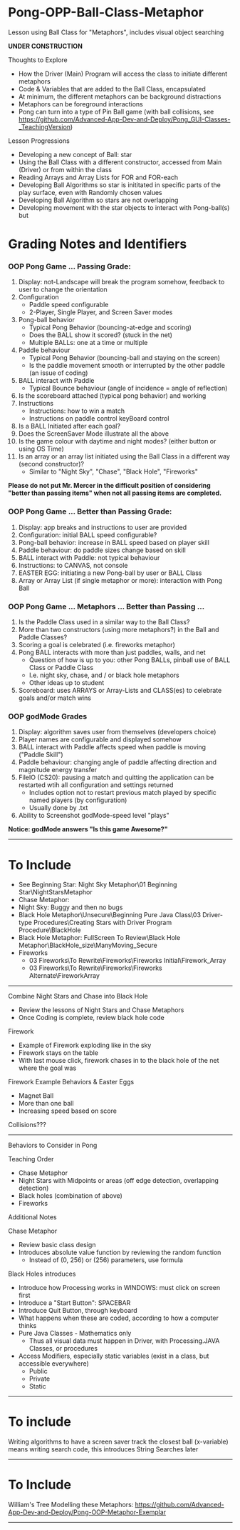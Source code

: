 # Pong-OPP-Ball-Class-Metaphor
Lesson using Ball Class for "Metaphors", includes visual object searching

**UNDER CONSTRUCTION**

Thoughts to Explore
- How the Driver (Main) Program will access the class to initiate different metaphors
- Code & Variables that are added to the Ball Class, encapsulated
- At minimum, the different metaphors can be background distractions
- Metaphors can be foreground interactions
- Pong can turn into a type of Pin Ball game (with ball collisions, see https://github.com/Advanced-App-Dev-and-Deploy/Pong_GUI-Classes-_TeachingVersion)

Lesson Progressions
- Developing a new concept of Ball: star
- Using the Ball Class with a different constructor, accessed from Main (Driver) or from within the class
- Reading Arrays and Array Lists for FOR and FOR-each
- Developing Ball Algorithms so star is inititated in specific parts of the play surface, even with Randomly chosen values
- Developing Ball Algorithm so stars are not overlapping
- Developing movement with the star objects to interact with Pong-ball(s) but

# Grading Notes and Identifiers

### OOP Pong Game ... Passing Grade:
1. Display: not-Landscape will break the program somehow, feedback to user to change the orientation
2. Configuration
   - Paddle speed configurable
   - 2-Player, Single Player, and Screen Saver modes
3. Pong-ball behavior
   - Typical Pong Behavior (bouncing-at-edge and scoring)
   - Does the BALL show it scored? (stuck in the net)
   - Multiple BALLs: one at a time or multiple
4. Paddle behaviour
   - Typical Pong Behavior (bouncing-ball and staying on the screen)
   - Is the paddle movement smooth or interrupted by the other paddle (an issue of coding)
5. BALL interact with Paddle
   - Typical Bounce behaviour (angle of incidence = angle of reflection)
6. Is the scoreboard attached (typical pong behavior) and working
7. Instructions
   - Instructions: how to win a match
   - Instructions on paddle control keyBoard control
8. Is a BALL Initiated after each goal?
9. Does the ScreenSaver Mode illustrate all the above
10. Is the game colour with daytime and night modes? (either button or using OS Time)
11. Is an array or an array list initiated using the Ball Class in a different way (second constructor)?
    - Similar to "Night Sky", "Chase", "Black Hole", "Fireworks"

**Please do not put Mr. Mercer in the difficult position of considering "better than passing items" when not all passing items are completed.**

### OOP Pong Game ... Better than Passing Grade:
1. Display: app breaks and instructions to user are provided
2. Configuration: initial BALL speed configurable?
3. Pong-ball behavior: increase in BALL speed based on player skill
4. Paddle behaviour: do paddle sizes change based on skill
5. BALL interact with Paddle: not typical behaviour
6. Instructions: to CANVAS, not console
7. EASTER EGG: initiating a new Pong-ball by user or BALL Class
8. Array or Array List (if single metaphor or more): interaction with Pong Ball

### OOP Pong Game ... Metaphors ... Better than Passing ...
1. Is the Paddle Class used in a similar way to the Ball Class?
2. More than two constructors (using more metaphors?) in the Ball and Paddle Classes?
3. Scoring a goal is celebrated (i.e. fireworks metaphor)
4. Pong BALL interacts with more than just paddles, walls, and net
   - Question of how is up to you: other Pong BALLs, pinball use of BALL Class or Paddle Class
   - I.e. night sky, chase, and / or black hole metaphors
   - Other ideas up to student
5. Scoreboard: uses ARRAYS or Array-Lists and CLASS(es) to celebrate goals and/or match wins

### OOP godMode Grades
1. Display: algorithm saves user from themselves (developers choice)
2. Player names are configurable and displayed somehow
3. BALL interact with Paddle affects speed when paddle is moving ("Paddle Skill")
4. Paddle behaviour: changing angle of paddle affecting direction and magnitude energy transfer
5. FileIO (CS20): pausing a match and quitting the application can be restarted wtih all configuration and settings returned
   - Includes option not to restart previous match played by specific named players (by configuration)
   - Usually done by .txt
6. Ability to Screenshot godMode-speed level "plays"

**Notice: godMode answers "Is this game Awesome?"**

---

# To Include
- See Beginning Star: Night Sky Metaphor\01 Beginning Star\NightStarsMetaphor
- Chase Metaphor:
- Night Sky: Buggy and then no bugs
- Black Hole Metaphor\Unsecure\Beginning Pure Java Class\03 Driver-type Procedures\Creating Stars with Driver Program Procedure\BlackHole
- Black Hole Metaphor: FullScreen To Review\Black Hole Metaphor\BlackHole_size\ManyMoving_Secure
- Fireworks
  - 03 Fireworks\To Rewrite\Fireworks\Fireworks Initial\Firework_Array
  - 03 Fireworks\To Rewrite\Fireworks\Fireworks Alternate\FireworkArray


---

Combine Night Stars and Chase into Black Hole
- Review the lessons of Night Stars and Chase Metaphors
- Once Coding is complete, review black hole code

Firework
- Example of Firework exploding like in the sky
- Firework stays on the table
- With last mouse click, firework chases in to the black hole of the net where the goal was

Firework Example Behaviors & Easter Eggs
- Magnet Ball
- More than one ball
- Increasing speed based on score

Collisions???

---


Behaviors to Consider in Pong

Teaching Order
- Chase Metaphor
- Night Stars with Midpoints or areas (off edge detection, overlapping detection)
- Black holes (combination of above)
- Fireworks

Additional Notes

Chase Metaphor
- Review basic class design
- Introduces absolute value function by reviewing the random function
  - Instead of (0, 256) or (256) parameters, use formula

Black Holes introduces
- Introduce how Processing works in WINDOWS: must click on screen first
- Introduce a "Start Button": SPACEBAR
- Introduce Quit Button, through keyboard
- What happens when these are coded, according to how a computer thinks
- Pure Java Classes - Mathematics only
  - Thus all visual data must happen in Driver, with Processing.JAVA Classes, or procedures
- Access Modifiers, especially static variables (exist in a class, but accessible everywhere)
  - Public
  - Private
  - Static

---

# To include

Writing algorithms to have a screen saver track the closest ball (x-variable) means writing search code, this introduces String Searches later

---

# To Include

William's Tree Modelling these Metaphors: https://github.com/Advanced-App-Dev-and-Deploy/Pong-OOP-Metaphor-Exemplar

---
